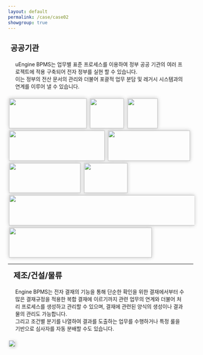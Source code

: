 ```yaml
---
layout: default
permalink: /case/case02
showgroup: true
---
```


<style>
   border="1"
   border-color="#000000"
</style>

<h2 style="margin-left: 7px;">공공기관</h2>
<p style="margin:20px;"> uEngine BPMS는 업무별 표준 프로세스를 이용하여 정부 공공 기관의 여러 프로젝트에 적용 구축되어 전자 정부를 실현 할 수 있습니다. <br>
이는 정부의 전산 문서의 관리와 더불어 포괄적 업무 분담 및 레거시 시스템과의 연계를 이루어 낼 수 있습니다. </p>

<img src='http://cfile9.uf.tistory.com/original/27631737523BDEB427B373' style="margin: 3px; width: 210.5px; height:81.5px; box-shadow: 0px 0px 10px silver;"> 
<img src='http://cfile28.uf.tistory.com/image/215C3F42561B7B0C3306F6' style="margin: 3px; width: 92px; height:81.5px; box-shadow: 0px 0px 10px silver;"> 
<img src='http://cfile23.uf.tistory.com/image/151C984A4F5D56770F7448' style="margin: 3px; width: 81.7px; height:81.5px; box-shadow: 0px 0px 10px silver;">
<img src='http://www.mpress.kr/news/photo/201512/1742_1069_2636.jpg' style="margin: 3px; width: 259.5px; height:81.5px; box-shadow: 0px 0px 10px silver;">
<img src='http://img.etnews.com/photonews/1611/880801_20161109162921_634_0001.jpg' style="margin: 3px; width: 222.8px; height:81.5px; box-shadow: 0px 0px 10px silver;">
<img src='https://www.ifez.go.kr/images/site/frt/sub/m7/bi_tab_img01.jpg' style="margin: 3px; width: 193.6px; height:81.5px; box-shadow: 0px 0px 10px silver">
<img src='http://pimage.design.co.kr/cms/contents/direct/info_id/46827/1233731686111.jpg' style="margin: 3px; width: 118.8px; height:81.5px; box-shadow: 0px 0px 10px silver;">
<img src='http://cdn.besuccess.com/wp-content/uploads/2015/05/%EC%9D%B4%EB%8B%88%EC%85%9C%EA%B5%AD%EB%AC%B8%EC%A1%B0%ED%95%A9.png' style="margin: 3px; width: 526px; height:81.5px; box-shadow: 0px 0px 10px silver;">
<img src='http://www.alio.go.kr/upload/report/2017/04/10/2017041008437700/%ED%95%9C%EA%B5%AD%ED%8A%B9%ED%97%88%EC%A0%95%EB%B3%B4%EC%9B%90%20ci.jpg' style="margin: 3px; width: 387.5px; height:81.5px; box-shadow: 0px 0px 10px silver;">  


- - -       
   


<h2 style="margin-left: 15px; margin-top: 7px;">제조/건설/물류</h2>
<p style="margin:20px;">  Engine BPMS는 전자 결재의 기능을 통해 단순한 확인을 위한 결재에서부터 수많은 결재규정을 적용한 복합 결재에 이르기까지 관련 업무의 연계와 더불어 처리 프로세스를 생성하고 관리할 수 있으며, 결재에 관련된 양식의 생성이나 결과물의 관리도 가능합니다. <br>
그리고 조건별 분기를 나열하여 결과를 도출하는 업무를 수행하거나 특정 룰을 기반으로 심사자를 자동 분배할 수도 있습니다. </p>   
<img src='http://l.incru.it/2008/12/%EB%8C%80%ED%95%9C%EC%83%9D%EB%AA%85(%EA%B0%80%EB%A1%9C).jpg' style="margin: 3px; box-shadow: 2px 2px 10px silver;">

